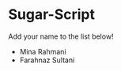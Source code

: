 # Sugar-Script
<p>Add your name to the list below!</p>
<ul>
  <li>Mina Rahmani</li>
  <li>Farahnaz Sultani</li>
</ul>